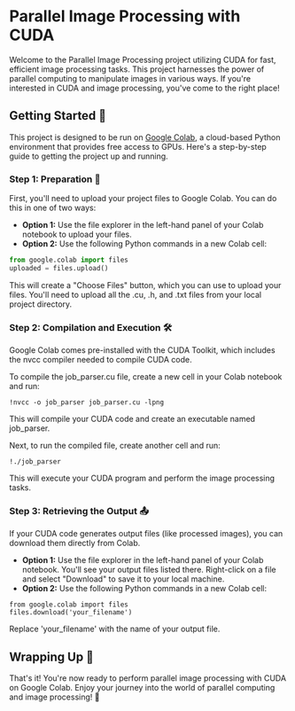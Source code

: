 # Parallel Image Processing with CUDA
Welcome to the Parallel Image Processing project utilizing CUDA for fast, efficient image processing tasks. This project harnesses the power of parallel computing to manipulate images in various ways. If you're interested in CUDA and image processing, you've come to the right place!

## Getting Started :rocket:
This project is designed to be run on [Google Colab](https://colab.research.google.com/), a cloud-based Python environment that provides free access to GPUs. Here's a step-by-step guide to getting the project up and running.

### Step 1: Preparation :file_folder:

First, you'll need to upload your project files to Google Colab. You can do this in one of two ways:

- **Option 1:** Use the file explorer in the left-hand panel of your Colab notebook to upload your files.
- **Option 2:** Use the following Python commands in a new Colab cell:

```python
from google.colab import files
uploaded = files.upload()
```
This will create a "Choose Files" button, which you can use to upload your files. You'll need to upload all the .cu, .h, and .txt files from your local project directory.

### Step 2: Compilation and Execution :hammer_and_wrench:

Google Colab comes pre-installed with the CUDA Toolkit, which includes the nvcc compiler needed to compile CUDA code.

To compile the job_parser.cu file, create a new cell in your Colab notebook and run:

```
!nvcc -o job_parser job_parser.cu -lpng
```
This will compile your CUDA code and create an executable named job_parser.

Next, to run the compiled file, create another cell and run:

```
!./job_parser
```
This will execute your CUDA program and perform the image processing tasks.

### Step 3: Retrieving the Output :outbox_tray:
If your CUDA code generates output files (like processed images), you can download them directly from Colab.

- **Option 1:** Use the file explorer in the left-hand panel of your Colab notebook. You'll see your output files listed there. Right-click on a file and select "Download" to save it to your local machine.
- **Option 2:** Use the following Python commands in a new Colab cell:
```
from google.colab import files
files.download('your_filename')
```
Replace 'your_filename' with the name of your output file.

## Wrapping Up :gift:
That's it! You're now ready to perform parallel image processing with CUDA on Google Colab. Enjoy your journey into the world of parallel computing and image processing! :rocket:
